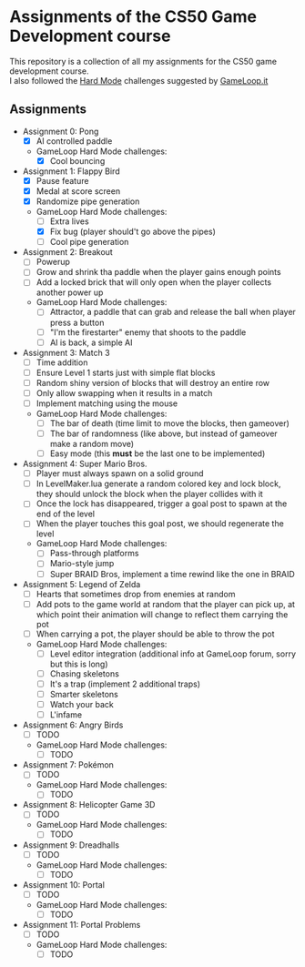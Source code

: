 # Assignments of the CS50 Game Development course
This repository is a collection of all my assignments for the CS50 game development course.<br>
I also followed the [Hard Mode](https://forum.gameloop.it/d/449-gameloop50-seguiamo-il-cs50-insieme-impariamo-a-sviluppare-videogiochi) challenges suggested by [GameLoop.it](https://gameloop.it/)

## Assignments
- Assignment 0: Pong<br>
    - [x] AI controlled paddle<br>
    - GameLoop Hard Mode challenges:<br>
        - [x] Cool bouncing<br>

- Assignment 1: Flappy Bird<br>
    - [x] Pause feature<br>
    - [x] Medal at score screen<br>
    - [x] Randomize pipe generation<br>
    - GameLoop Hard Mode challenges:<br>
        - [ ] Extra lives<br>
        - [x] Fix bug (player should't go above the pipes)<br>
        - [ ] Cool pipe generation<br>

- Assignment 2: Breakout<br>
    - [ ] Powerup<br>
    - [ ] Grow and shrink tha paddle when the player gains enough points<br>
    - [ ] Add a locked brick that will only open when the player collects another power up<br>
    - GameLoop Hard Mode challenges:<br>
        - [ ] Attractor, a paddle that can grab and release the ball when player press a button<br>
        - [ ] "I'm the firestarter" enemy that shoots to the paddle<br>
        - [ ] AI is back, a simple AI<br>

- Assignment 3: Match 3<br>
    - [ ] Time addition<br>
    - [ ] Ensure Level 1 starts just with simple flat blocks<br>
    - [ ] Random shiny version of blocks that will destroy an entire row<br>
    - [ ] Only allow swapping when it results in a match<br>
    - [ ] Implement matching using the mouse<br>
    - GameLoop Hard Mode challenges:<br>
        - [ ] The bar of death (time limit to move the blocks, then gameover)<br>
        - [ ] The bar of randomness (like above, but instead of gameover make a random move)<br>
        - [ ] Easy mode (this **must** be the last one to be implemented)<br>

- Assignment 4: Super Mario Bros.<br>
    - [ ] Player must always spawn on a solid ground<br>
    - [ ] In LevelMaker.lua generate a random colored key and lock block, they should unlock the block when the player collides with it<br>
    - [ ] Once the lock has disappeared, trigger a goal post to spawn at the end of the level<br>
    - [ ] When the player touches this goal post, we should regenerate the level<br>
    - GameLoop Hard Mode challenges:<br>
        - [ ] Pass-through platforms<br>
        - [ ] Mario-style jump<br>
        - [ ] Super BRAID Bros, implement a time rewind like the one in BRAID<br>

- Assignment 5: Legend of Zelda<br>
    - [ ] Hearts that sometimes drop from enemies at random<br>
    - [ ] Add pots to the game world at random that the player can pick up, at which point their animation will change to reflect them carrying the pot<br>
    - [ ] When carrying a pot, the player should be able to throw the pot<br>
    - GameLoop Hard Mode challenges:<br>
        - [ ] Level editor integration (additional info at GameLoop forum, sorry but this is long)<br>
        - [ ] Chasing skeletons<br>
        - [ ] It's a trap (implement 2 additional traps)<br>
        - [ ] Smarter skeletons<br>
        - [ ] Watch your back<br>
        - [ ] L'infame<br>

- Assignment 6: Angry Birds<br>
    - [ ] TODO<br>
    - GameLoop Hard Mode challenges:<br>
        - [ ] TODO<br>

- Assignment 7: Pokémon<br>
    - [ ] TODO<br>
    - GameLoop Hard Mode challenges:<br>
        - [ ] TODO<br>

- Assignment 8: Helicopter Game 3D<br>
    - [ ] TODO<br>
    - GameLoop Hard Mode challenges:<br>
        - [ ] TODO<br>

- Assignment 9: Dreadhalls<br>
    - [ ] TODO<br>
    - GameLoop Hard Mode challenges:<br>
        - [ ] TODO<br>

- Assignment 10: Portal<br>
    - [ ] TODO<br>
    - GameLoop Hard Mode challenges:<br>
        - [ ] TODO<br>

- Assignment 11: Portal Problems<br>
    - [ ] TODO<br>
    - GameLoop Hard Mode challenges:<br>
        - [ ] TODO<br>
